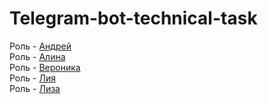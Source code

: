 # Telegram-bot-technical-task
Роль - [Андрей](https://t.me/hollow_shelves_quiet_hell)  
Роль - [Алина](https://t.me/alinntr)  
Роль - [Вероника](https://t.me/Ronny_n)  
Роль - [Лия](https://t.me/li_kuuu)  
Роль - [Лиза](https://t.me/lizzaawxx)  
